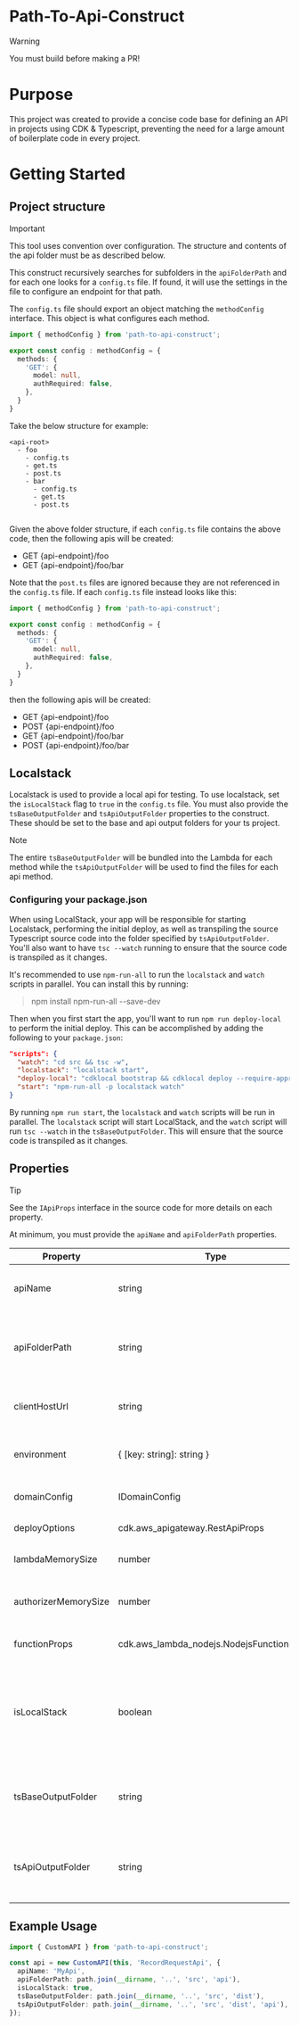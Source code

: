 # Path-To-Api-Construct

> [!WARNING]
> You must build before making a PR!

# Purpose
This project was created to provide a concise code base for defining an API in projects using CDK & Typescript, preventing the need for a large amount of boilerplate code in every project.

# Getting Started

## Project structure

> [!IMPORTANT]
> This tool uses convention over configuration. The structure and contents of the api folder must be as described below.

This construct recursively searches for subfolders in the `apiFolderPath` and for each one looks for a `config.ts` file. If found, it will use the settings in the file to configure an endpoint for that path.

The `config.ts` file should export an object matching the `methodConfig` interface. This object is what configures each method.

```ts
import { methodConfig } from 'path-to-api-construct';

export const config : methodConfig = {
  methods: {
    'GET': {
      model: null,
      authRequired: false,
    },
  }
}
```

Take the below structure for example:

```
<api-root>
  - foo
    - config.ts
    - get.ts
    - post.ts
    - bar
      - config.ts
      - get.ts
      - post.ts
        
```

Given the above folder structure, if each `config.ts` file contains the above code, then the following apis will be created:

- GET {api-endpoint}/foo
- GET {api-endpoint}/foo/bar

Note that the `post.ts` files are ignored because they are not referenced in the `config.ts` file. If each `config.ts` file instead looks like this:

```ts
import { methodConfig } from 'path-to-api-construct';

export const config : methodConfig = {
  methods: {
    'GET': {
      model: null,
      authRequired: false,
    },
  }
}
```

then the following apis will be created:

- GET {api-endpoint}/foo
- POST {api-endpoint}/foo
- GET {api-endpoint}/foo/bar
- POST {api-endpoint}/foo/bar

## Localstack

Localstack is used to provide a local api for testing. To use localstack, set the `isLocalStack` flag to `true` in the `config.ts` file. You must also provide the `tsBaseOutputFolder` and `tsApiOutputFolder` properties to the construct. These should be set to the base and api output folders for your ts project.

> [!NOTE]
> The entire `tsBaseOutputFolder` will be bundled into the Lambda for each method while the `tsApiOutputFolder` will be used to find the files for each api method.

### Configuring your package.json

When using LocalStack, your app will be responsible for starting Localstack, performing the initial deploy, as well as transpiling the source Typescript source code into the folder specified by `tsApiOutputFolder`. You'll also want to have `tsc --watch` running to ensure that the source code is transpiled as it changes.

It's recommended to use `npm-run-all` to run the `localstack` and `watch` scripts in parallel. You can install this by running:

> npm install npm-run-all --save-dev

Then when you first start the app, you'll want to run `npm run deploy-local` to perform the initial deploy. This can be accomplished by adding the following to your `package.json`:

```json
"scripts": {
  "watch": "cd src && tsc -w",
  "localstack": "localstack start",
  "deploy-local": "cdklocal bootstrap && cdklocal deploy --require-approval never",
  "start": "npm-run-all -p localstack watch"
}
```

By running `npm run start`, the `localstack` and `watch` scripts will be run in parallel. The `localstack` script will start LocalStack, and the `watch` script will run `tsc --watch` in the `tsBaseOutputFolder`. This will ensure that the source code is transpiled as it changes.

## Properties

> [!TIP]
> See the `IApiProps` interface in the source code for more details on each property.

At minimum, you must provide the `apiName` and `apiFolderPath` properties.

| Property | Type | Required | Description |
| -------- | ---- | -------- | ----------- |
| apiName | string | Yes | The name of the api. This is used to name the api and resources created. |
| apiFolderPath | string | Yes | The absolute path to the folder containing the source api configuration and methods. |
| clientHostUrl | string | No | The url of the client host. This is used to configure the api's base url. |
| environment | { [key: string]: string } | No | The environment variables to pass to the api's Lambda methods. |
| domainConfig | IDomainConfig | No | The domain configuration to use for the api. |
| deployOptions | cdk.aws_apigateway.RestApiProps | No | The api's deploy options. |
| lambdaMemorySize | number | No | The memory size of the api's Lambda methods. |
| authorizerMemorySize | number | No | The memory size of the api's authorizer Lambda method. |
| functionProps | cdk.aws_lambda_nodejs.NodejsFunctionProps | No | The props to pass to the api's Lambda methods. |
| isLocalStack | boolean | No | Whether we are deploying to localstack. When true, hot reloading is enabled and the `tsBaseOutputFolder` and `tsApiOutputFolder` must be provided. |
| tsBaseOutputFolder | string | No | The absolute path of the base ts output folder. When isLocalStack is true, this is required. |
| tsApiOutputFolder | string | No | The absolute path of the transpiled api folder. When isLocalStack is true, this is required. |

## Example Usage

```ts
import { CustomAPI } from 'path-to-api-construct';

const api = new CustomAPI(this, 'RecordRequestApi', {
  apiName: 'MyApi',
  apiFolderPath: path.join(__dirname, '..', 'src', 'api'),
  isLocalStack: true,
  tsBaseOutputFolder: path.join(__dirname, '..', 'src', 'dist'),
  tsApiOutputFolder: path.join(__dirname, '..', 'src', 'dist', 'api'),
});
```